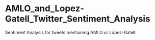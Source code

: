 # AMLO_and_Lopez-Gatell_Twitter_Sentiment_Analysis
Sentiment Analysis for tweets mentioning AMLO or López-Gatell
